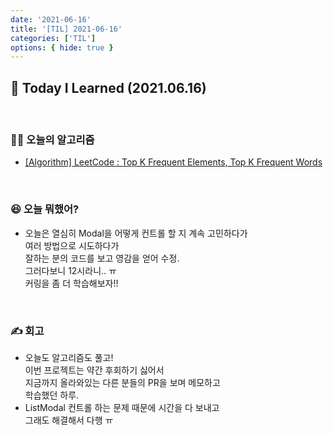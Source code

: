 ```yaml
---
date: '2021-06-16'
title: '[TIL] 2021-06-16'
categories: ['TIL']
options: { hide: true }
---
```


## 🚀 Today I Learned (2021.06.16)

<br/>

### **👨‍💻 오늘의 알고리즘**

-   [[Algorithm] LeetCode : Top K Frequent Elements, Top K Frequent Words](https://17-sss.github.io/2021-06-16-Top_K_Frequent_Elements,_Top_K_Frequent_Words)

<br/>

### **😆 오늘 뭐했어?**

-   오늘은 열심히 Modal을 어떻게 컨트롤 할 지 계속 고민하다가  
    여러 방법으로 시도하다가  
    잘하는 분의 코드를 보고 영감을 얻어 수정.  
    그러다보니 12시라니.. ㅠ  
    커링을 좀 더 학습해보자!!  

<br/>

### **✍️ 회고**

-  오늘도 알고리즘도 풀고!  
    이번 프로젝트는 약간 후회하기 싫어서  
    지금까지 올라와있는 다른 분들의 PR을 보며 메모하고  
    학습했던 하루.
-  ListModal 컨트롤 하는 문제 때문에 시간을 다 보내고  
    그래도 해결해서 다행 ㅠ
